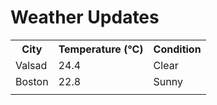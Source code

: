 # Weather Updates

<!-- WEATHER-UPDATE-START -->
<table><tr><th>City</th><th>Temperature (°C)</th><th>Condition</th></tr><tr><td>Valsad</td><td>24.4</td><td>Clear</td></tr><tr><td>Boston</td><td>22.8</td><td>Sunny</td></tr><tr><td></td><td></td><td></td></tr></table>
<!-- WEATHER-UPDATE-END -->
